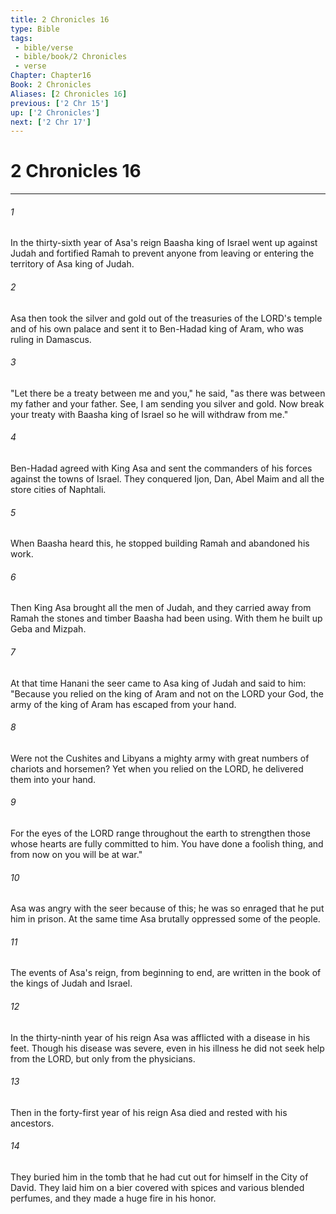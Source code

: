 ```yaml
---
title: 2 Chronicles 16
type: Bible
tags:
 - bible/verse
 - bible/book/2 Chronicles
 - verse
Chapter: Chapter16
Book: 2 Chronicles
Aliases: [2 Chronicles 16]
previous: ['2 Chr 15']
up: ['2 Chronicles']
next: ['2 Chr 17']
---
```

# 2 Chronicles 16

***


###### 1 
In the thirty-sixth year of Asa's reign Baasha king of Israel went up against Judah and fortified Ramah to prevent anyone from leaving or entering the territory of Asa king of Judah. 

###### 2 
Asa then took the silver and gold out of the treasuries of the LORD's temple and of his own palace and sent it to Ben-Hadad king of Aram, who was ruling in Damascus. 

###### 3 
"Let there be a treaty between me and you," he said, "as there was between my father and your father. See, I am sending you silver and gold. Now break your treaty with Baasha king of Israel so he will withdraw from me." 

###### 4 
Ben-Hadad agreed with King Asa and sent the commanders of his forces against the towns of Israel. They conquered Ijon, Dan, Abel Maim and all the store cities of Naphtali. 

###### 5 
When Baasha heard this, he stopped building Ramah and abandoned his work. 

###### 6 
Then King Asa brought all the men of Judah, and they carried away from Ramah the stones and timber Baasha had been using. With them he built up Geba and Mizpah. 

###### 7 
At that time Hanani the seer came to Asa king of Judah and said to him: "Because you relied on the king of Aram and not on the LORD your God, the army of the king of Aram has escaped from your hand. 

###### 8 
Were not the Cushites and Libyans a mighty army with great numbers of chariots and horsemen? Yet when you relied on the LORD, he delivered them into your hand. 

###### 9 
For the eyes of the LORD range throughout the earth to strengthen those whose hearts are fully committed to him. You have done a foolish thing, and from now on you will be at war." 

###### 10 
Asa was angry with the seer because of this; he was so enraged that he put him in prison. At the same time Asa brutally oppressed some of the people. 

###### 11 
The events of Asa's reign, from beginning to end, are written in the book of the kings of Judah and Israel. 

###### 12 
In the thirty-ninth year of his reign Asa was afflicted with a disease in his feet. Though his disease was severe, even in his illness he did not seek help from the LORD, but only from the physicians. 

###### 13 
Then in the forty-first year of his reign Asa died and rested with his ancestors. 

###### 14 
They buried him in the tomb that he had cut out for himself in the City of David. They laid him on a bier covered with spices and various blended perfumes, and they made a huge fire in his honor. 
